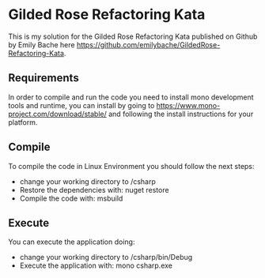 # Gilded Rose Refactoring Kata
This is my solution for the Gilded Rose Refactoring Kata published on Github by Emily Bache here https://github.com/emilybache/GildedRose-Refactoring-Kata.

## Requirements
In order to compile and run the code you need to install mono development tools and runtime, you can install by going to https://www.mono-project.com/download/stable/ and following the install instructions for your platform.

## Compile
To compile the code in Linux Environment you should follow the next steps:
 - change your working directory to <Repository directory>/csharp
 - Restore the dependencies with: nuget restore
 - Compile the code with: msbuild

## Execute
You can execute the application doing:
 - change your working directory to <Repository directory>/csharp/bin/Debug
 - Execute the application with: mono csharp.exe

